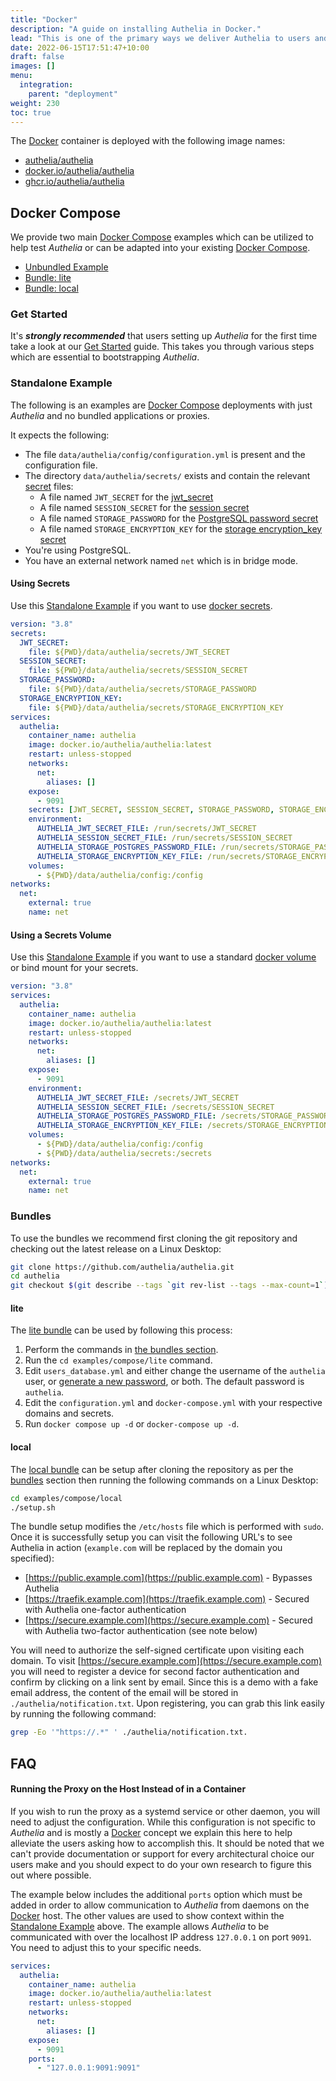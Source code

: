 ```yaml
---
title: "Docker"
description: "A guide on installing Authelia in Docker."
lead: "This is one of the primary ways we deliver Authelia to users and the recommended path."
date: 2022-06-15T17:51:47+10:00
draft: false
images: []
menu:
  integration:
    parent: "deployment"
weight: 230
toc: true
---
```


The [Docker] container is deployed with the following image names:

* [authelia/authelia](https://hub.docker.com/r/authelia/authelia)
* [docker.io/authelia/authelia](https://hub.docker.com/r/authelia/authelia)
* [ghcr.io/authelia/authelia](https://github.com/authelia/authelia/pkgs/container/authelia)

## Docker Compose

We provide two main [Docker Compose] examples which can be utilized to help test *Authelia* or can be adapted into your
existing [Docker Compose].

* [Unbundled Example](#standalone-example)
* [Bundle: lite](#lite)
* [Bundle: local](#local)

### Get Started

It's __*strongly recommended*__ that users setting up *Authelia* for the first time take a look at our
[Get Started](../prologue/get-started.md) guide. This takes you through various steps which are essential to
bootstrapping *Authelia*.

### Standalone Example

The following is an examples are [Docker Compose] deployments with just *Authelia* and no bundled applications or
proxies.

It expects the following:

* The file `data/authelia/config/configuration.yml` is present and the configuration file.
* The directory `data/authelia/secrets/` exists and contain the relevant [secret](../../configuration/methods/secrets.md) files:
  * A file named `JWT_SECRET` for the [jwt_secret](../../configuration/miscellaneous/introduction.md#jwt_secret)
  * A file named `SESSION_SECRET` for the [session secret](../../configuration/session/introduction.md#secret)
  * A file named `STORAGE_PASSWORD` for the [PostgreSQL password secret](../../configuration/storage/postgres.md#password)
  * A file named `STORAGE_ENCRYPTION_KEY` for the [storage encryption_key secret](../../configuration/storage/introduction.md#encryption_key)
* You're using PostgreSQL.
* You have an external network named `net` which is in bridge mode.

#### Using Secrets

Use this [Standalone Example](#standalone-example) if you want to use
[docker secrets](https://docs.docker.com/engine/swarm/secrets/).

```yaml
version: "3.8"
secrets:
  JWT_SECRET:
    file: ${PWD}/data/authelia/secrets/JWT_SECRET
  SESSION_SECRET:
    file: ${PWD}/data/authelia/secrets/SESSION_SECRET
  STORAGE_PASSWORD:
    file: ${PWD}/data/authelia/secrets/STORAGE_PASSWORD
  STORAGE_ENCRYPTION_KEY:
    file: ${PWD}/data/authelia/secrets/STORAGE_ENCRYPTION_KEY
services:
  authelia:
    container_name: authelia
    image: docker.io/authelia/authelia:latest
    restart: unless-stopped
    networks:
      net:
        aliases: []
    expose:
      - 9091
    secrets: [JWT_SECRET, SESSION_SECRET, STORAGE_PASSWORD, STORAGE_ENCRYPTION_KEY]
    environment:
      AUTHELIA_JWT_SECRET_FILE: /run/secrets/JWT_SECRET
      AUTHELIA_SESSION_SECRET_FILE: /run/secrets/SESSION_SECRET
      AUTHELIA_STORAGE_POSTGRES_PASSWORD_FILE: /run/secrets/STORAGE_PASSWORD
      AUTHELIA_STORAGE_ENCRYPTION_KEY_FILE: /run/secrets/STORAGE_ENCRYPTION_KEY
    volumes:
      - ${PWD}/data/authelia/config:/config
networks:
  net:
    external: true
    name: net
```

#### Using a Secrets Volume

Use this [Standalone Example](#standalone-example) if you want to use a standard
[docker volume](https://docs.docker.com/storage/volumes/) or bind mount for your secrets.

```yaml
version: "3.8"
services:
  authelia:
    container_name: authelia
    image: docker.io/authelia/authelia:latest
    restart: unless-stopped
    networks:
      net:
        aliases: []
    expose:
      - 9091
    environment:
      AUTHELIA_JWT_SECRET_FILE: /secrets/JWT_SECRET
      AUTHELIA_SESSION_SECRET_FILE: /secrets/SESSION_SECRET
      AUTHELIA_STORAGE_POSTGRES_PASSWORD_FILE: /secrets/STORAGE_PASSWORD
      AUTHELIA_STORAGE_ENCRYPTION_KEY_FILE: /secrets/STORAGE_ENCRYPTION_KEY
    volumes:
      - ${PWD}/data/authelia/config:/config
      - ${PWD}/data/authelia/secrets:/secrets
networks:
  net:
    external: true
    name: net
```

### Bundles

To use the bundles we recommend first cloning the git repository and checking out the latest release on a Linux Desktop:

```bash
git clone https://github.com/authelia/authelia.git
cd authelia
git checkout $(git describe --tags `git rev-list --tags --max-count=1`)
```

#### lite

The [lite bundle](https://github.com/authelia/authelia/tree/master/examples/compose/lite) can be used by following this
process:

1. Perform the commands in [the bundles section](#bundles).
2. Run the `cd examples/compose/lite` command.
3. Edit `users_database.yml` and either change the username of the `authelia` user, or
   [generate a new password](../../reference/guides/passwords.md#passwords), or both. The default password is
   `authelia`.
4. Edit the `configuration.yml` and `docker-compose.yml` with your respective domains and secrets.
5. Run `docker compose up -d` or `docker-compose up -d`.

#### local

The [local bundle](https://github.com/authelia/authelia/tree/master/examples/compose/local) can be setup after cloning
the repository as per the [bundles](#bundles) section then running the following commands on a Linux Desktop:

```bash
cd examples/compose/local
./setup.sh
```

The bundle setup modifies the `/etc/hosts` file which is performed with `sudo`. Once it is successfully setup you can
visit the following URL's to see Authelia in action (`example.com` will be replaced by the domain you specified):

* [https://public.example.com](https://public.example.com) - Bypasses Authelia
* [https://traefik.example.com](https://traefik.example.com) - Secured with Authelia one-factor authentication
* [https://secure.example.com](https://secure.example.com) - Secured with Authelia two-factor authentication (see note below)

You will need to authorize the self-signed certificate upon visiting each domain. To visit
[https://secure.example.com](https://secure.example.com) you will need to register a device for second factor
authentication and confirm by clicking on a link sent by email. Since this is a demo with a fake email address, the
content of the email will be stored in `./authelia/notification.txt`. Upon registering, you can grab this link easily by
running the following command:

```bash
grep -Eo '"https://.*" ' ./authelia/notification.txt.
```

## FAQ

#### Running the Proxy on the Host Instead of in a Container

If you wish to run the proxy as a systemd service or other daemon, you will need to adjust the configuration. While this
configuration is not specific to *Authelia* and is mostly a [Docker] concept we explain this here to help alleviate the
users asking how to accomplish this. It should be noted that we can't provide documentation or support for every
architectural choice our users make and you should expect to do your own research to figure this out where possible.

The example below includes the additional `ports` option which must be added in order to allow communication to
*Authelia* from daemons on the [Docker] host. The other values are used to show context within the
[Standalone Example](#standalone-example) above. The example allows *Authelia* to be communicated with over the
localhost IP address `127.0.0.1` on port `9091`. You need to adjust this to your specific needs.

```yaml
services:
  authelia:
    container_name: authelia
    image: docker.io/authelia/authelia:latest
    restart: unless-stopped
    networks:
      net:
        aliases: []
    expose:
      - 9091
    ports:
      - "127.0.0.1:9091:9091"
```

[Docker]: https://docker.com
[Docker Compose]: https://docs.docker.com/compose/
